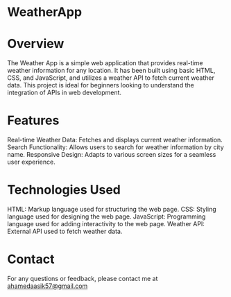 # WeatherApp
# Overview
The Weather App is a simple web application that provides real-time weather information for any location. It has been built using basic HTML, CSS, and JavaScript, and utilizes a weather API to fetch current weather data. This project is ideal for beginners looking to understand the integration of APIs in web development.

# Features
Real-time Weather Data: Fetches and displays current weather information.
Search Functionality: Allows users to search for weather information by city name.
Responsive Design: Adapts to various screen sizes for a seamless user experience.

# Technologies Used
HTML: Markup language used for structuring the web page.
CSS: Styling language used for designing the web page.
JavaScript: Programming language used for adding interactivity to the web page.
Weather API: External API used to fetch weather data.

# Contact
For any questions or feedback, please contact me at ahamedaasik57@gmail.com

